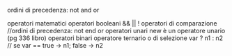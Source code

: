 ordini di precedenza: not and or

operatori matematici
operatori booleani && || !
operatori di comparazione   //ordini di precedenza: not end or
operatori unari     new è un operatore unario   (pg 336 libro)
operatori binari
operatore ternario o di selezione   var ? n1 : n2   // se var == true -> n1; false -> n2